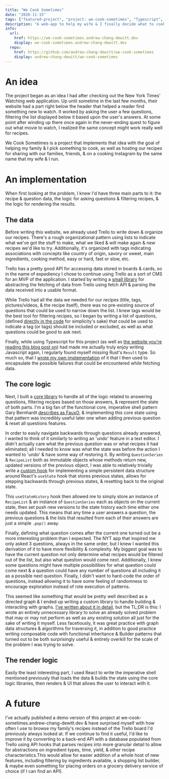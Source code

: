 ```yaml
---
title: "We Cook Sometimes"
date: "2020-11-15"
tags: ["featured-project", "project: we-cook-sometimes", "Typescript", "SASS", "React", "React-Router", "CSS-modules", "Mocha", "Enzyme", "React Testing Library", "Webpack", "NGINX", "web development"]
description: "A web-app to help my wife & I finally decide what to cook for dinner. Additionally, we use it to share our recipes with others. Pulls content from a Trello we already used to store & maintain recipes."
info:
  url:
    href: https://we-cook-sometimes.andrew-chang-dewitt.dev
    display: we-cook-sometimes.andrew-chang-dewitt.dev
  repo:
    href: https://github.com/andrew-chang-dewitt/we-cook-sometimes
    display: andrew-chang-dewitt/we-cook-sometimes
---
```


An idea
===

The project began as an idea I had after checking out the New York Times' Watching web application.
Up until sometime in the last few months, their website had a part right below the header that helped a reader find something new to watch.
It worked by asking the user a few questions, filtering the list displayed below it based upon the user's answers.
At some point after winding up there once again in the never-ending quest to figure out what movie to watch, I realized the same concept might work really well for recipes.

We Cook Sometimes is a project that implements that idea with the goal of helping my family & I pick something to cook, as well as hosting our recipes for sharing with our families, friends, & on a cooking Instagram by the same name that my wife & I run.

An implementation
===

When first looking at the problem, I knew I'd have three main parts to it: the recipe & question data, the logic for asking questions & filtering recipes, & the logic for rendering the results.

The data
---

Before writing this website, we already used Trello to write down & organize our recipes.
There's a rough organizational pattern using lists to indicate what we've got the stuff to make, what we liked & will make again & new recipes we'd like to try.
Additionally, it's organized with tags indicating associations with concepts like country of origin, savory or sweet, main ingredients, cooking method, easy or hard, fast or slow, etc.

Trello has a pretty good API for accessing data stored in boards & cards, so in the name of expediency I chose to continue using Trello as a sort of CMS for an MVP of the application.
I started by writing a [small library](https://github.com/andrew-chang-dewitt/we-cook-sometimes/blob/d5cdc1dd867f4ffa0e0ebc28322967bdcbf279cc/src/lib/data/fetch.ts) for abstracting the fetching of data from Trello using fetch API & parsing the data received into a usable format.

While Trello had all the data we needed for our recipes (title, tags, pictures/videos, & the recipe itself), there was no pre-existing source of questions that could be used to narrow down the list.
I knew tags would be the best tool for filtering recipes, so I began by writing a list of questions, (defined [directly in the code](https://github.com/andrew-chang-dewitt/we-cook-sometimes/blob/d5cdc1dd867f4ffa0e0ebc28322967bdcbf279cc/src/lib/data/questions.ts) for simplicity's sake) that could be used to indicate a tag (or tags) should be included or excluded, as well as what questions could be good to ask next.

Finally, while using Typescript for this project (as well as [the website you're reading this blog post on](/blog/posts/personal-website)) had made me actually truly enjoy writing Javascript again, I regularly found myself missing Rust's `Result` type.
So much so, that I [wrote my own implementation](/blog/posts/rust-result-typescript) of it that I then used to encapsulate the possible failures that could be encountered while fetching data.

The core logic
--

Next, I built a [core library](https://github.com/andrew-chang-dewitt/we-cook-sometimes/tree/d5cdc1dd867f4ffa0e0ebc28322967bdcbf279cc/src/lib/core) to handle all of the logic related to answering questions, filtering recipes based on those answers, & represent the state of both parts.
I'm a big fan of the functional core, imperative shell pattern Gary Bernhardt [describes as FauxO](https://www.destroyallsoftware.com/talks/boundaries), & implementing this core state using that pattern was incredibly useful later one when adding previous question & reset all questions features.

In order to easily navigate backwards through questions already answered, I wanted to think of it similarly to writing an 'undo' feature in a text editor.
I didn't actually care what the previous question was or what recipes it had eliminated; all I needed to know was what the state was before the action I wanted to 'undo' & have some way of restoring it.
By writing `QuestionSeries` & `RecipeList` both as immutable objects whose methods return new, updated versions of the previous object, I was able to relatively trivially write a [custom hook](https://github.com/andrew-chang-dewitt/we-cook-sometimes/blob/d5cdc1dd867f4ffa0e0ebc28322967bdcbf279cc/src/utils/useStateHistory.ts) for implementing a simple persistent data structure around React's `useState` hook that stores previous states, allows for stepping backwards through previous states, & resetting back to the original state.

This `useStateHistory` hook then allowed me to simply store an instance of `RecipeList` & an instance of `QuestionSeries` each as objects on the current state, then set push new versions to the state history each time either one needs updated.
This means that any time a user answers a question, the previous questions & the lists that resulted from each of their answers are just a simple `.pop()` away.

Finally, defining what question comes after the current one turned out be a more interesting problem than I expected.
The NYT app that inspired me only asked 3 questions, always in the same order, but I knew I wanted this derivation of it to have more flexibility & complexity.
My biggest goal was to have the current question not only determine what recipes would be filtered out of the list, but also what question would come next.
Additionally, I knew some questions might have multiple possibilities for what question could come next & a question could have any number of questions all including it as a possible next question.
Finally, I didn't want to hard-code the order of questions, instead allowing it to have some feeling of randomness to encourage exploration instead of rote execution of patterns.

This seemed like something that would be pretty well described as a directed graph & I ended up writing a custom library to handle building & interacting with graphs.
[I've written about it in detail](/blog/posts/implementing-graphs-in-typescript), but the TL;DR is this: I wrote an entirely unnecessary library to solve an already solved problem that may or may not perform as well as any existing solution all just for the sake of writing it myself.
Less facetiously, it was great practice with graph data structures & algorithms for traversing it, in addition to good practice writing composable code with functional inheritance & Builder patterns that turned out to be both surprisingly useful & entirely overkill for the scale of the problem I was trying to solve.

The render logic
---

Easily the least interesting part, I used React to write the imperative shell mentioned previously that loads the data & builds the state using the core logic libraries, then renders & UI that allows the user to interact with it.


A future
===

I've actually published a demo version of this project at we-cook-sometimes.andrew-chang-dewitt.dev & have surprised myself with how often I use to browse my family's recipes instead of the Trello board I'd previously always looked at.
If we continue to find it useful, I'd like to improve it by converting to a back-end API with a database populated from Trello using API hooks that parses recipes into more granular detail to allow for abstractions on ingredient types, time, yield, & other recipe characteristics.This would allow for easier addition of a whole host of new features, including filtering by ingredients available, a shopping list builder, & maybe even something for placing orders on a grocery delivery service of choice (if I can find an API).
